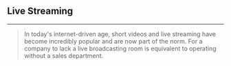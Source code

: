 ## Live Streaming

<hr>

> In today's internet-driven age, short videos and live streaming have become incredibly popular and are now part of the norm. For a company to lack a live broadcasting room is equivalent to operating without a sales department.

